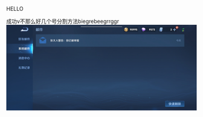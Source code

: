 HELLO

成功v不那么好几个号分割方法biegrebeegrrggr
![aa](https://raw.githubusercontent.com/zxg0/git/master/Screenshot_20210826_114128_com.tencent.tmgp.sgame.jpg)
